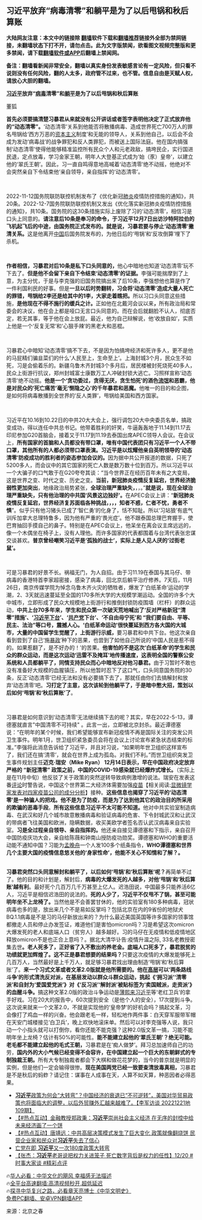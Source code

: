  <!-- 面包屑导航 --> <h2>习近平放弃“病毒清零”和躺平是为了以后甩锅和秋后算账</h2> <p class="notice"><b>大陆网友注意：本文中的链接除 <a href="https://github.com/bannedbook/fanqiang" >翻墙</a>软件下载和<a href="https://github.com/killgcd/justmysocks/blob/master/README.md">翻墙推荐</a>链接外全部为禁网链接，未翻墙状态下打不开，请勿点击。此为文字版禁闻，欲看图文视频完整版和更多禁闻，请下载<a href="https://github.com/bannedbook/fanqiang">翻墙软件或APP</a>后翻墙上禁闻网。</p><p>备注：翻墙看新闻非常安全，翻墙以真实身份发表敏感言论有一定风险，但只看不说则没有任何风险，翻的人太多，政府管不过来，也不管。信息自由是天赋人权，请放心大胆的翻墙。</b></p>  <div class="entry"> <p><strong><a href="https://www.bannedbook.org/bnews/tag/%e4%b9%a0%e8%bf%91%e5%b9%b3/" class="st_tag internal_tag" rel="tag" title="标签 习近平 下的日志">习近平</a>放弃&ldquo;<a href="https://www.bannedbook.org/bnews/tag/%e7%97%85%e6%af%92/" class="st_tag internal_tag" rel="tag" title="标签 病毒 下的日志">病毒</a>清零&rdquo;和<a href="https://www.bannedbook.org/bnews/tag/%e8%ba%ba%e5%b9%b3/" class="st_tag internal_tag" rel="tag" title="标签 躺平 下的日志">躺平</a>是为了以后甩锅和秋后算账</strong></p> <p>董狐</p> <p  ><strong>首先必须要搞清楚习暴君从来就没有公开讲话或者签字表明他决定了正式放弃他的&ldquo;动态清零&rdquo;。</strong>&lsquo;动态清零&rsquo;关系到他能否将散播病毒、造成世界死亡700万人的罪名甩锅给&lsquo;西方万恶的<span class='wp_keywordlink'><a href="https://www.bannedbook.org/forum2/topic920.html" title="资本主义与自由" target="_blank">资本主义</a></span>制度&rsquo;和无能的领导人，关系到他自己，以后会不会成为发动&lsquo;病毒战&rsquo;的战争罪犯和反人类罪犯，而被送上国际法庭。他在国内搞强制&lsquo;动态清零&rsquo;使得他能够精准监控所有民众个人和元老政敌，搞垮民企，实行国进民退，定点放毒，学习金家王朝，明年人大登基正式成为&lsquo;始（豕）皇帝&rsquo;，以建立他的&lsquo;翠氏王朝&rsquo;。因此，习一直自鸣得意地高喊着&lsquo;动态清零&rsquo;绝不动摇，他绝对不会突然亲自下令结束他&lsquo;亲自领导，亲自指挥&rsquo;的&lsquo;动态清零&rsquo;。&nbsp;</p> <p  >&nbsp;</p>  <p  >2022-11-12国务院联防联控机制发布了《优化新冠<a href="https://www.bannedbook.org/bnews/tag/%e8%82%ba%e7%82%8e/" class="st_tag internal_tag" rel="tag" title="标签 肺炎 下的日志">肺炎</a>疫情防控措施的通知》，共20条。2022-12-7国务院联防联控机制又发出《优化落实新冠肺炎疫情防控措施的通知》，共10条。国务院的这30条措施实际上废除了习的&lsquo;动态清零&rsquo;，相信习是口头上同意的。<strong>请注意后10条是奉习的命令，于习近平12月7日出访沙特阿拉伯的飞机起飞后的中途，由国务院正式发布的。就是说，习暴君要与停止&lsquo;动态清零&rsquo;撇清关系。</strong>这是他离开<span class='wp_keywordlink_affiliate'><a href="https://www.bannedbook.org/" title="中国" target="_blank">中国</a></span>后国务院发布的，为他日后的&lsquo;甩锅&rsquo;和&lsquo;反攻倒算&rsquo;埋下了杀机。</p> <p  ><strong>&nbsp;</strong></p> <p  ><strong>作者相信，习暴君对后10条是私下口头同意的，</strong>他心中暗地也知道&lsquo;动态清零&rsquo;玩不下去了。<strong>但是他不会留下亲自下令结束&lsquo;动态清零&rsquo;的证据。</strong>李强可能揣摩到了上意，为主分忧，于是与李克强的旧国务院搞出来了后10条，李强想他也算是作了一件利国利民的好事。但是<strong>一旦以后时势翻转，习会将&lsquo;动态清零&rsquo;造成大量人死亡的罪错，甩锅给2李还是给其中的1李，大家走着瞧把。</strong>所以习口头同意这些措施，<strong>是他现在不得不施行的缓兵之计。</strong>正如他在北戴河会议以来<strong>，</strong>所有政治局和常委会的决议，他在会上都是哑口无言口头同意的。而在会后就翻脸不认人，彻底否定，若无其事，等于他在会上放屁。最近，他为自己辩解说，他&lsquo;收放自如&rsquo;，实质上他是一个&lsquo;反复无常&rsquo;和&lsquo;心狠手辣&rsquo;的黑老大和恶棍。&nbsp;</p> <p  >&nbsp;</p>  <p  >习暴君心中暗知&lsquo;动态清零&rsquo;搞不下去，不是因为怕搞垮经济和死许多人，更不是他的马屁精们骗韭菜们的什么&lsquo;人民至上，生命至上&rsquo;。上海封城3个月，民众生不如死，习是会偷着乐的。新疆乌鲁木齐封城3个多月后，居民楼被封死烧死40多人，民众上街游行抗议，郑州封城富士康数万工人冲破封锁大逃亡。习照样宣称&lsquo;动态清零&rsquo;绝不动摇。<strong>他是一个&lsquo;贪功委过，贪得无厌，贪生怕死&rsquo;的酒色<span class='wp_keywordlink'><a href="https://www.bannedbook.org/forum11/topic282.html" title="禁片：评中国共产党的流氓本性" target="_blank">流氓</a></span>和恶霸，他是对民众的&lsquo;死亡痛苦&rsquo;毫无&lsquo;恻隐之心&rsquo;的千年暴君和恶魔。</strong>他唯一的目的和企图，是如何将病毒散播到全世界的&lsquo;反人类罪&rsquo;，甩锅给美国和西方国家。</p> <p  >&nbsp;</p> <p  >习近平在10.16到10.22日的中共20大大会上，强行调包20大中央委员名单，搞政变成功，得以连任中共总书记。他带着胜利的奸笑，牛逼轰轰地于11.14到11.17去印尼参加G20首脑会，接着又于11.17到11.19去泰国出席APEC领导人会议。在会议上，<strong>所有国家的首脑和人员都没有带口罩，唯有中国代表团只有习近平一个人不带口罩，其他所有的人都必须带口罩表演。习近平是以炫耀他亲自英明领导的&lsquo;动态清零&rsquo;防疫成功的胜利者的姿态参加会议的。</strong>因为据中共公开报道的数据，只死了5200多人，而会议中的其它国家的死亡人数是数万数十位到百万。所以习近平以一个大骗子的口气敢于在G20夸夸其谈：&ldquo;当今世界正在经历百年未有之大变局，这是世界之变、时代之变、历史之变。<strong>当前，新冠肺炎疫情反复延宕，世界经济脆弱性更加突出</strong>，地缘政治局势紧张，<strong>全球治理严重缺失，</strong>，，。&rdquo;<strong>就是说，现在全球治理严重缺失，只有他治理的中共国&lsquo;风景这边独好&rsquo;。</strong>在APEC会议上讲：&ldquo;<strong>新冠肺炎疫情反复延宕，世界经济复苏面临各种挑战，，，，知者不惑，仁者不忧，勇者不惧</strong>&rdquo;。似乎只有他习猪头已成了&lsquo;智仁勇&rsquo;的化身了，恬不知耻。所以&lsquo;习站狼&rsquo;有底气训斥加拿大总理特鲁多，因为他有严重的&lsquo;畏光症&rsquo;。他不跟泰国总理巴育握手，使巴育抽回手摸自己的鼻子。特别是在APEC会议上，他呆坐在离会议主席远远的，像一个木偶坐在椅子上，没有人理他。而许多国家的代表都围着与台湾代表张忠谋交谈甚欢。<strong>普京曾经嘲笑习近平是&lsquo;孤独的战士&rsquo;，实际上是人见人厌的&lsquo;过街老鼠&rsquo;。&nbsp;</strong></p> <p  >&nbsp;</p>  <p  >可是习暴君的好景不长。祸福无门，为人自招。由于习11.19在泰国与其马仔、带病毒的香港特首李家超密接，感染了病毒，回北京后躺平治疗修养。7天后，11月26日，南京传媒学院为悼念乌鲁木齐火灾的牺牲者，爆发了&lsquo;白纸革命&rsquo;运动的学潮，2、3天就迅速蔓延至全国的170多所大学的大规模学潮运动。全国的许多个大中城市，立即形成了民众大规模地上街游行和推倒封锁防疫围墙（栏杆）的群众运动，<strong>中共上台70多年来，学生和民众第一次破天荒地喊出了&lsquo;反对严格新冠&ldquo;清零&rdquo;措施&rsquo;、&lsquo;<a href="https://www.bannedbook.org/bnews/tag/%e4%b9%a0%e8%bf%91%e5%b9%b3%e4%b8%8b%e5%8f%b0/" class="st_tag internal_tag" rel="tag" title="标签 习近平下台 下的日志">习近平下台</a>&rsquo;、&lsquo;<a href="https://www.bannedbook.org/bnews/tag/%e5%85%b1%e4%ba%a7%e5%85%9a/" class="st_tag internal_tag" rel="tag" title="标签 共产党 下的日志">共产党</a>下台&rsquo;、&lsquo;不自由毋宁死&rsquo;和 &ldquo;我们要自由、平等、民主、法治&rdquo;等口号，震撼人心。&lsquo;白纸革命运动&rsquo;很快蔓延到西方各大国的大城市，大量的中国留学生觉醒了，上街游行示威，</strong>要习暴君和中共下台。他这次亲自看到尝到了自己&lsquo;施<span class='wp_keywordlink'><a href="https://www.bannedbook.org/forum11/topic276.html" title="禁片：评中国共产党的暴政" target="_blank">暴政</a></span>&rsquo;种下的恶果，也尝到了如他自己所说的&lsquo;中国人民是惹不得的。如果惹翻了，是不好办的！&rsquo;的苦果。<strong>他害怕的不是这次&lsquo;白纸革命&rsquo;的学生和民众的群众运动，而是这次运动&lsquo;迅雷不及掩耳&rsquo;地传播速度，这表明全国的警察公安系统和人员都躺平了，同情支持民众而心中暗地反对他习暴君。</strong>由于习暂时不敢也没有准备好大规模的血腥镇压，所以他暂时忍下了这口气，口头同意国务院的30条，反正&lsquo;动态清零&rsquo;已经无法和没有必要搞下去了，那就任由你们去搞解封和放弃&lsquo;动态清零&rsquo;吧。<strong>习打定了主意，这次该轮到他躺平了，于是暗中憋大招，策划以后如何&lsquo;甩锅&rsquo;和&lsquo;秋后算账&rsquo;了</strong>。</p> <p  >&nbsp;</p> <p  >习暴君是如何意识到&lsquo;动态清零&rsquo;无法继续搞下去的呢？其实，早在2022-5-13，谭德塞就直言&quot;中国清零不可持续&quot; 。此言一出，立即被北京封杀。最近谭德塞说：&ldquo;在明年的某个时候，我们希望能够宣布新冠疫情不再是国际关注的突发公共卫生事件。明年1月，世卫组织紧急委员会将在会议上讨论宣布紧急状态结束的标准。&rdquo;李强将此消息告诉给了习近平，并且对习说，&ldquo;如果明年世卫组织这样宣布了，我们还在搞&lsquo;清零&rsquo;，就会在世界上成为孤岛。对我们不利。&rdquo;而世卫组织突发卫生事件规划主任<strong>迈克&middot;瑞安（Mike Ryan） 12月14日表示，早在中国政府决定放弃严格的 &ldquo;新冠清零&rdquo; 政策之前，中国的COVID-19感染就已经爆炸式增长。</strong>（实际上是在11月中旬）他反驳了关于政策的突然逆转导致病例激增的说法。瑞安在发表这番<span class='wp_keywordlink_affiliate'><a href="https://www.bannedbook.org/bnews/comments/" title="新闻评论" target="_blank">评论</a></span>时警告说，中国这个世界第二大经济体需要加强<span class='wp_keywordlink'><a href="https://www.bannedbook.org/bnews/topimagenews/20180408/925060.html" title="纪录片：恐怖的疫苗真相之谜" target="_blank">疫苗</a></span>【相关阅读:<a href='https://www.bannedbook.org/bnews/comments/20210902/1617622.html' target='_blank'>显微镜学家发表对四家疫苗公司的成分分析</a>】接种。<strong>这些信息也揭穿了习近平的&lsquo;动态清零&rsquo;是一种骗人的把戏。他不是为了防疫，而是为了达到他其它的政治目的所采用的欺骗的恶毒手段</strong>。<strong>所有这些信息习近平不太可能不知道。</strong>他对中共实验室制造病毒、在武汉和好几个城市故意散播病毒和验证病毒的危害、下令封城武汉和让武汉的带病者飞往美国和欧洲，隐瞒数据，收买美欧学者签名否认武汉病毒来自实验室。<strong>习是全过程亲自领导、亲自指挥的。</strong>他还亲自接见谭德塞和下指示，亲自召开中国防疫庆功大会，亲自给陈薇和钟南山授防疫功勋奖。谭德塞和WHO的重要活动能不通知中国？习能为<a href="https://www.bannedbook.org/bnews/tag/%e5%ad%9f%e6%99%9a%e8%88%9f/" class="st_tag internal_tag" rel="tag" title="标签 孟晚舟 下的日志">孟晚舟</a>一个人发100多个纸条指令，<strong>WHO谭德塞和世界几个主要大国的疫情信息悠关他的&lsquo;身家性命&rsquo;，他能不关心不知情和了解？。 </strong>&nbsp;&nbsp;&nbsp;&nbsp;&nbsp;&nbsp;&nbsp;&nbsp;&nbsp; &nbsp;&nbsp;&nbsp;&nbsp;&nbsp;&nbsp;&nbsp;&nbsp;&nbsp;&nbsp;&nbsp; &nbsp; &nbsp; &nbsp;</p> <p><strong>习暴君突然口头同意解封和躺平了，以后如何&lsquo;甩锅&rsquo;和&lsquo;秋后算账&rsquo;呢？</strong>再简单不过了。他的目的和计划是，解封后，<strong>病毒的大爆发死的人越多，对他&lsquo;甩锅&rsquo;和&lsquo;秋后算账&rsquo;越有利</strong>。最好死个几百万几千万甚至上亿人。迟浩田说，中国最多只能养活6亿人，习近平是相信迟浩田的说法的。<strong>死的人少了，习近平不仅甩不了锅，甚至可能明年坐不上龙椅了。</strong>当然他是不会善罢甘休的，他的实验室有180多种病毒，冠状病毒也多的是，放出来几个不是易如反掌吗？包括北京在内的9省份的地狱犬BQ.1.1病毒是不是习的马仔新放出来的？为什么最近美国英国等许多国家的领事馆都撤走人员和停止办发签证，难道他们是害怕omicron吗？习是希望这次omicron大爆发死的老人和底端人口（贫穷人）越多越好。习的马仔在无疫情和低疫情地区释放omicron不是也正合上意吗？。据北大清华讣告:疫情升温之际,<strong> </strong>33名老教授密集去世<strong>。老人死多了，正好省了入不敷出的养老金。底端人口死多了，暴君脱贫的功绩就更加辉煌了。这不正是暴君想要的结果吗？</strong>只要这次疫情的大爆发能够死上几百万人，当然最好是上千万人，就足够习暴君找出理由制造&lsquo;甩锅&rsquo;和&lsquo;秋后算账&rsquo;了。<strong>来一个习式文革或者文革2.0版就是他所需要的。他在<span class='wp_keywordlink_affiliate'><a href="https://www.bannedbook.org/bnews/ccpdope/" title="中共高层内幕" target="_blank">高层</a></span>可以&lsquo;两条路线斗争&rsquo;的形式清洗反对派，在基层发动以群众斗群众运动，挑起《&lsquo;拥习派&rsquo;&lsquo;清零派&rsquo;和自封为&lsquo;爱国爱党派&rsquo;》对《&lsquo;反习派&rsquo;&lsquo;解封派&rsquo;被贴标签为&lsquo;卖国贼派，走资派&rsquo;》的血醒斗争。</strong>搞这种文革2.0版的政治斗争运动是<a href="https://www.bannedbook.org/bnews/tag/%e8%96%84%e7%86%99%e6%9d%a5%e4%b9%a0%e8%bf%91%e5%b9%b3/" class="st_tag internal_tag" rel="tag" title="标签 薄熙来习近平 下的日志">薄熙来习近平</a>等&lsquo;老红卫兵&rsquo;的拿手好戏。习在20大的报告中，60次提到安全（是他个人的安全），17次提到斗争。这次说来就来一个文革2.0，不就是实现他的&lsquo;皇帝梦&rsquo;的好机会吗？搞起文革，习会像打了鸡血一样的兴奋。他会跟老毛一样，轻松地作两件事：白天穿军服带军帽在天安门城楼接见&lsquo;白卫兵&rsquo;，晚上欢快地滚床单。然后可以对李克强等人说，我只动一个小指头就可以打倒你，看你还能不能克强？这种2.0版文革一搞，习能不能明年坐上龙椅？估计有50%的可能性。<strong>能不能建立起他的&lsquo;翠氏王朝&rsquo;？绝无可能。老毛都不能建立起他的毛式王朝，</strong>习暴君是在&lsquo;痴人做梦&rsquo;。拜习总加速师自己的功劳，<strong>国内外的大小气候已经变得不会容许，在中国建立起一个巨大的东朝鲜式的专制独裁王朝。</strong>所有大专制独裁者都会下大棋和做花花梦的，当今的普京就是明显的实例，但是他们一定会输得很惨。<strong>现在美国两党已经一致要查清放毒真相，</strong>习暴君是不是秋后的蚂蚱？请记住：谋事在人成事在天，人算不如天算，种恶因者必得恶果。&nbsp;</p>  <!--<div id="taboola-mid-1"></div>--><ul class='op-related-articles' title='相关阅读'> <li><a href='https://www.bannedbook.org/bnews/sohnews/20221221/1826128.html' target='_blank'><b>习近平</b>政策为何会“大转弯”？中国经济的衰退已“不可逆转”，美国对华贸易政策也将面临大的调整，以后外贸赚外汇越来越难了。【李军访谈 20221221地109期】</a></li> <li><a href='https://www.bannedbook.org/bnews/bannedvideo/20221221/1826077.html' target='_blank'>【#热点互动】金融教授郑政秉：<b>习近平</b>崇尚社会主义经济 在无序的封控中给未来经济画了一个饼</a></li> <li><a href='https://www.bannedbook.org/bnews/bannedvideo/20221221/1826071.html' target='_blank'>【#热点互动】唐靖远：中共高层决策模式发生了巨大变化 政策就像翻烧饼 民营企业家和民众对<b>习近平</b>失去了信心</a></li> <li><a href='https://www.bannedbook.org/bnews/baitai/20221221/1826069.html' target='_blank'>亡党在即 <b>习近平</b>又一次180度政策大转弯</a></li> <li><a href='https://www.bannedbook.org/bnews/bannedvideo/20221221/1826044.html' target='_blank'>【张杰：<b>习近平</b>老哥说把权力关进笼子 死亡数字背后是权力的任性】12/20 #时事大家谈 #精彩点评</a></li> </ul> <p class="texttj"> 🔥<a href="https://www.bannedbook.org/bnews/comments/20220220/1694796.html" target="_blank">华人必看：中华文化的飓风 幸福感无法描述</a><br/> 🔥<a href="https://github.com/bannedbook/fanqiang/wiki/V2ray%E6%9C%BA%E5%9C%BA" target="_blank">全平台高速翻墙:高清视频秒开,超低延迟</a><br/> 🔥<a href="https://www.bannedbook.org/bnews/comments/20220808/1768773.html" target="_blank">探寻中华复兴之路，必看章天亮博士《中华文明史》</a><br/> <a href="https://github.com/bannedbook/fanqiang/wiki/%E7%A6%81%E9%97%BB%E7%BD%91%E5%AE%89%E5%8D%93%E7%BF%BB%E5%A2%99%E6%96%B0%E9%97%BBAPP" target="_blank">免费PC翻墙、安卓VPN翻墙APP</a><br/> </p><p>来源：北京之春</p><a name='sharetosocial'></a> <div style="margin-bottom:5px;padding-bottom:5px;clear:both"> <div id="archive-pix-1" class="banner-ads"> <!-- AuctionX Display platform tag START --> <div id="27602x728x90x621x_ADSLOT1" clicktrack="%%CLICK_URL_ESC%%"></div>  <!-- AuctionX Display platform tag END --> </div> <div id="archive-pix-2" class="banner-ads"> <!-- AuctionX Display platform tag START --> <div id="27556x300x250x621x_ADSLOT1" clicktrack="%%CLICK_URL_ESC%%" style="margin:0 auto;text-align:center"></div>  <!-- AuctionX Display platform tag END --> </div> </div>  <div id="archive-pix-1" class="banner-ads"> <!-- AuctionX Display platform tag START --> <div id="27603x728x90x621x_ADSLOT1" clicktrack="%%CLICK_URL_ESC%%"></div>  <!-- AuctionX Display platform tag END --> </div> </div><!--END ENTRY--> 